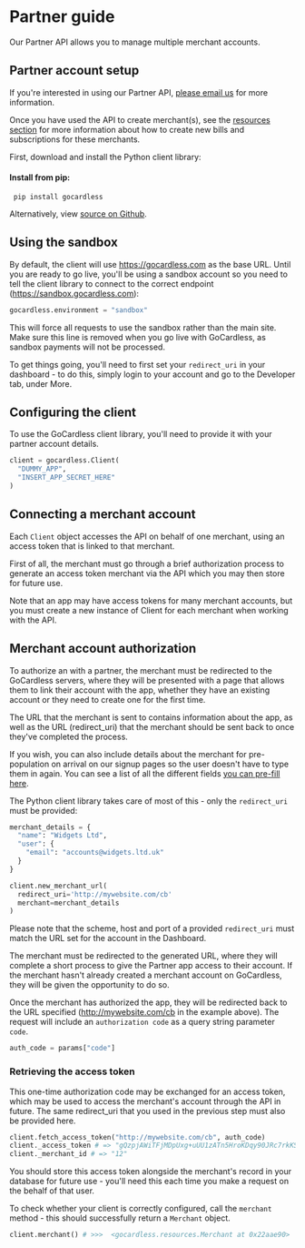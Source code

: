 # Partner guide

<p class="intro">Our Partner API allows you to manage multiple merchant accounts.</p>

## Partner account setup

If you're interested in using our Partner API, [please email us](mailto:help@gocardless.com) for more information.

Once you have used the API to create merchant(s), see the [resources section](https://developer.gocardless.com/#bill) for more information about how to create new bills and subscriptions for these merchants.

First, download and install the Python client library:

#### Install from pip:

     pip install gocardless

Alternatively, view [source on Github](https://github.com/gocardless/gocardless-python).

## Using the sandbox

By default, the client will use https://gocardless.com as the base URL. Until you are ready to go live, you'll be using a sandbox account so you need to tell the client library to connect to the correct endpoint (https://sandbox.gocardless.com):

```python
gocardless.environment = "sandbox"
```

This will force all requests to use the sandbox rather than the main site. Make sure this line is removed when you go live with GoCardless, as sandbox payments will not be processed.

To get things going, you'll need to first set your `redirect_uri` in your dashboard - to do this, simply login to your account and go to the Developer tab, under More.

## Configuring the client

To use the GoCardless client library, you'll need to provide it with your partner account details.

```python
client = gocardless.Client(
  "DUMMY_APP",
  "INSERT_APP_SECRET_HERE"
)
```

## Connecting a merchant account

Each `Client` object accesses the API on behalf of one merchant, using an access token that is linked to that merchant.

First of all, the merchant must go through a brief authorization process to generate an access token merchant via the API which you may then store for future use.

Note that an app may have access tokens for many merchant accounts, but you must create a new instance of Client for each merchant when working with the API.

## Merchant account authorization

To authorize an with a partner, the merchant must be redirected to the GoCardless servers, where they will be presented with a page that allows them to link their account with the app, whether they have an existing account or they need to create one for the first time.

The URL that the merchant is sent to contains information about the app, as well as the URL (redirect_uri) that the merchant should be sent back to once they've completed the process.

If you wish, you can also include details about the merchant for pre-population on arrival on our signup pages so the user doesn't have to type them in again. You can see a list of all the different fields [you can pre-fill here](#pre-populating-information).

The Python client library takes care of most of this - only the `redirect_uri` must be provided:

```python
merchant_details = {
  "name": "Widgets Ltd",
  "user": {
    "email": "accounts@widgets.ltd.uk"
  }
}

client.new_merchant_url(
  redirect_uri='http://mywebsite.com/cb'
  merchant=merchant_details
)
```

Please note that the scheme, host and port of a provided `redirect_uri` must match the URL set for the account in the Dashboard.

The merchant must be redirected to the generated URL, where they will complete a short process to give the Partner app access to their account. If the merchant hasn't already created a merchant account on GoCardless, they will be given the opportunity to do so.

Once the merchant has authorized the app, they will be redirected back to the URL specified (http://mywebsite.com/cb in the example above). The request will include an `authorization code` as a query string parameter `code`.

```python
auth_code = params["code"]
```

### Retrieving the access token


This one-time authorization code may be exchanged for an access token, which may be used to access the merchant's account through the API in future. The same redirect_uri that you used in the previous step must also be provided here.

```python
client.fetch_access_token("http://mywebsite.com/cb", auth_code)
client._access_token # => "gQzpjAWiTFjMDpUxg+uUU1zATn5HroKDqy90JRc7rkKSQGNujmCzLmx3adGSkPfn"
client._merchant_id # => "12"
```

You should store this access token alongside the merchant's record in your database for future use - you'll need this each time you make a request on the behalf of that user.

To check whether your client is correctly configured, call the `merchant` method - this should successfully return a  `Merchant` object.

```python
client.merchant() # >>>  <gocardless.resources.Merchant at 0x22aae90>
```

